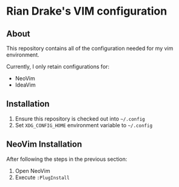 # Rian Drake's VIM configuration

## About
This repository contains all of the configuration needed for my vim environment.

Currently, I only retain configurations for:
- NeoVim
- IdeaVim

## Installation
1. Ensure this repository is checked out into `~/.config`
2. Set `XDG_CONFIG_HOME` environment variable to `~/.config`

## NeoVim Installation
After following the steps in the previous section:
1. Open NeoVim
2. Execute `:PlugInstall`

